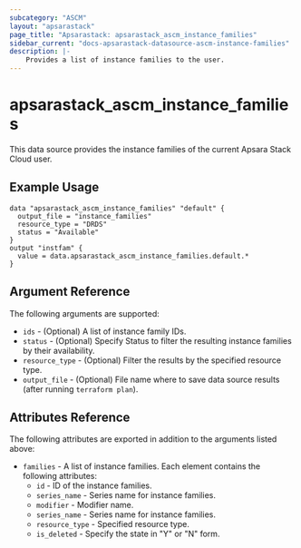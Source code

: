 ```yaml
---
subcategory: "ASCM"
layout: "apsarastack"
page_title: "Apsarastack: apsarastack_ascm_instance_families"
sidebar_current: "docs-apsarastack-datasource-ascm-instance-families"
description: |-
    Provides a list of instance families to the user.
---
```


# apsarastack\_ascm_instance_families

This data source provides the instance families of the current Apsara Stack Cloud user.

## Example Usage

```
data "apsarastack_ascm_instance_families" "default" {
  output_file = "instance_families"
  resource_type = "DRDS"
  status = "Available"
}
output "instfam" {
  value = data.apsarastack_ascm_instance_families.default.*
}

```

## Argument Reference

The following arguments are supported:

* `ids` - (Optional) A list of instance family IDs.
* `status` - (Optional) Specify Status to filter the resulting instance families by their availability.
* `resource_type` - (Optional) Filter the results by the specified resource type.
* `output_file` - (Optional) File name where to save data source results (after running `terraform plan`).

## Attributes Reference

The following attributes are exported in addition to the arguments listed above:

* `families` - A list of instance families. Each element contains the following attributes:
    * `id` - ID of the instance families.
    * `series_name` - Series name for instance families.
    * `modifier` - Modifier name.
    * `series_name` - Series name for instance families.
    * `resource_type` - Specified resource type.
    * `is_deleted` - Specify the state in "Y" or "N" form.